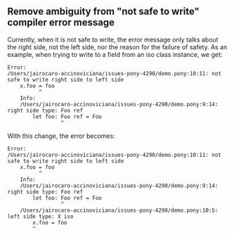 ## Remove ambiguity from "not safe to write" compiler error message

Currently, when it is not safe to write, the error message only talks about the right side, not the left side, nor the reason for the failure of safety.
As an example, when trying to write to a field from an iso class instance, we get:

```
Error:
/Users/jairocaro-accinoviciana/issues-pony-4290/demo.pony:10:11: not safe to write right side to left side
    x.foo = foo
          ^
    Info:
    /Users/jairocaro-accinoviciana/issues-pony-4290/demo.pony:9:14: right side type: Foo ref
        let foo: Foo ref = Foo
                 ^
```


With this change, the error becomes:

```
Error:
/Users/jairocaro-accinoviciana/issues-pony-4290/demo.pony:10:11: not safe to write right side to left side
    x.foo = foo
          ^
    Info:
    /Users/jairocaro-accinoviciana/issues-pony-4290/demo.pony:9:14: right side type: Foo ref
        let foo: Foo ref = Foo
                 ^
    /Users/jairocaro-accinoviciana/issues-pony-4290/demo.pony:10:5: left side type: X iso
        x.foo = foo
        ^
```

